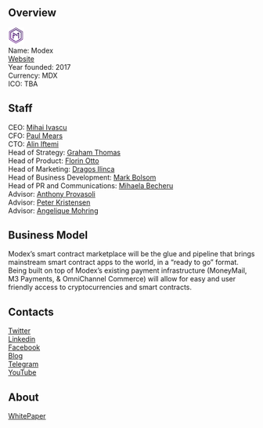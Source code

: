 ## Overview
![logo](../projects/logo/modex.png)  
Name: Modex  
[Website](https://www.modex.tech/)  
Year founded: 2017  
Currency: MDX  
ICO: TBA
## Staff
CEO: [Mihai Ivascu](../people/mihai_ivascu.md)  
CFO: [Paul Mears](../people/paul_mears.md)  
CTO: [Alin Iftemi](../people/alin_iftemi.md)  
Head of Strategy: [Graham Thomas](../people/graham_thomas.md)  
Head of Product: [Florin Otto](../people/florin_otto.md)  
Head of Marketing: [Dragos Ilinca](../people/dragos_ilinca.md)    
Head of Business Development: [Mark Bolsom](../people/mark_bolsom.md)  
Head of PR and Communications: [Mihaela Becheru](../people/mihaela_becheru.md)  
Advisor: [Anthony Provasoli](../people/anthony_provasoli.md)  
Advisor: [Peter Kristensen](../people/peter_kristensen.md)  
Advisor: [Angelique Mohring](../people/angelique_mohring.md)
## Business Model
Modex’s smart contract marketplace will be the glue and pipeline that brings mainstream smart contract apps to the world, in a “ready to go” format. Being built on top of Modex’s existing payment infrastructure (MoneyMail, M3 Payments, & OmniChannel Commerce) will allow for easy and user friendly access to cryptocurrencies and smart contracts.
## Contacts  
[Twitter](https://twitter.com/modex_tech)  
[Linkedin](https://www.linkedin.com/company/18200333/)  
[Facebook](https://www.facebook.com/modex.tech.team)      
[Blog](https://blog.modex.tech/)    
[Telegram](https://t.me/joinchat/GNE4JQxWumaWJxaSn3ksMw)  
[YouTube](https://www.youtube.com/channel/UCQF4LZwJU68xlQaklK-wGeQ)
## About  
[WhitePaper](https://www.modex.tech/documentation/whitepaper.pdf)  
